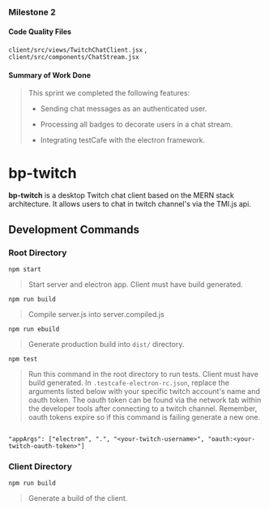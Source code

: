 ### Milestone 2

#### Code Quality Files

`client/src/views/TwitchChatClient.jsx` , `client/src/components/ChatStream.jsx`

#### Summary of Work Done
> This sprint we completed the following features: 
>
> - Sending chat messages as an authenticated user.
>
> - Processing all badges to decorate users in a chat stream.
>
> - Integrating testCafe with the electron framework. 


# bp-twitch

**bp-twitch** is a desktop Twitch chat client based on the MERN stack architecture.
It allows users to chat in twitch channel's via the TMI.js api. 

## Development Commands

### Root Directory

`npm start`

> Start server and electron app. Client must have build generated. 

`npm run build`

> Compile server.js into server.compiled.js

`npm run ebuild`

>Generate production build into `dist/` directory.

`npm test` 

> Run this command in the root directory to run tests. Client must have build generated. 
> In `.testcafe-electron-rc.json`, replace the arguments listed below with your specific twitch
> account's name and oauth token. The oauth token can be found via the network tab within the 
> developer tools after connecting to a twitch channel. Remember, oauth tokens expire so if this 
> command is failing generate a new one. 


```

"appArgs": ["electron", ".", "<your-twitch-username>", "oauth:<your-twitch-oauth-token>"]

```

### Client Directory

`npm run build`

> Generate a build of the client. 
